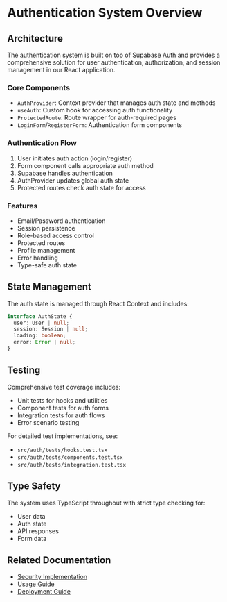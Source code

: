 # Authentication System Overview

## Architecture

The authentication system is built on top of Supabase Auth and provides a comprehensive solution for user authentication, authorization, and session management in our React application.

### Core Components

- `AuthProvider`: Context provider that manages auth state and methods
- `useAuth`: Custom hook for accessing auth functionality
- `ProtectedRoute`: Route wrapper for auth-required pages
- `LoginForm`/`RegisterForm`: Authentication form components

### Authentication Flow

1. User initiates auth action (login/register)
2. Form component calls appropriate auth method
3. Supabase handles authentication
4. AuthProvider updates global auth state
5. Protected routes check auth state for access

### Features

- Email/Password authentication
- Session persistence
- Role-based access control
- Protected routes
- Profile management
- Error handling
- Type-safe auth state

## State Management

The auth state is managed through React Context and includes:

```typescript
interface AuthState {
  user: User | null;
  session: Session | null;
  loading: boolean;
  error: Error | null;
}
```

## Testing

Comprehensive test coverage includes:

- Unit tests for hooks and utilities
- Component tests for auth forms
- Integration tests for auth flows
- Error scenario testing

For detailed test implementations, see:
- `src/auth/tests/hooks.test.tsx`
- `src/auth/tests/components.test.tsx`
- `src/auth/tests/integration.test.tsx`

## Type Safety

The system uses TypeScript throughout with strict type checking for:

- User data
- Auth state
- API responses
- Form data

## Related Documentation

- [Security Implementation](./SECURITY.md)
- [Usage Guide](./USAGE.md)
- [Deployment Guide](./DEPLOYMENT.md)